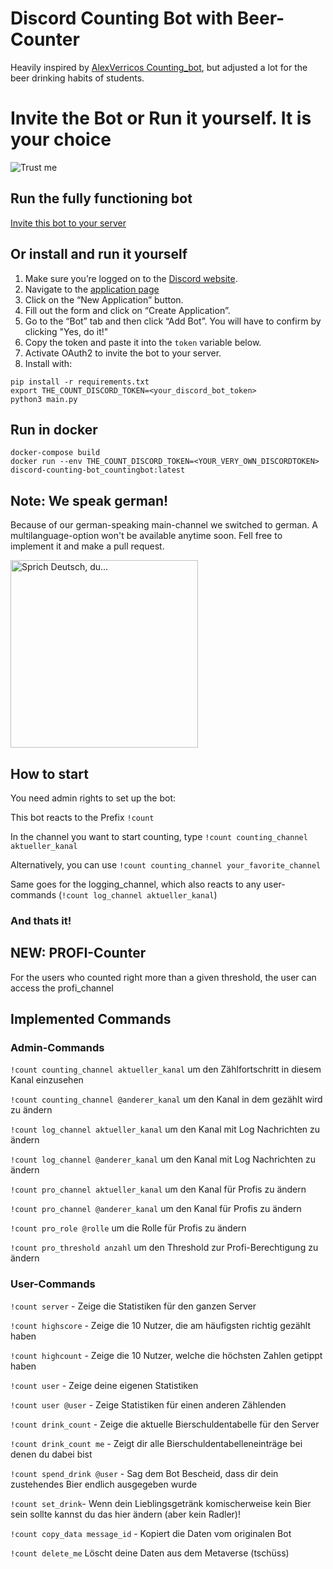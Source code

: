 # Discord Counting Bot with Beer-Counter
Heavily inspired by [AlexVerricos Counting_bot](https://github.com/AlexVerrico/Discord-Counting-Bot), but adjusted a lot for the beer drinking habits of students.



# Invite the Bot or Run it yourself. It is your choice
![Trust me](https://i.imgflip.com/1kv6ks.jpg)

## Run the fully functioning bot
[Invite this bot to your server](https://discord.com/api/oauth2/authorize?client_id=907378896004063272&permissions=137707727936&redirect_uri=https%3A%2F%2Fdiscord.com%2Fapi%2Foauth2%2Fauthorize&scope=bot)

## Or install and run it yourself
1. Make sure you’re logged on to the [Discord website](https://discord.com/).
2. Navigate to the [application page](https://discordapp.com/developers/applications/)
3. Click on the “New Application” button.
4. Fill out the form and click on “Create Application”.
5. Go to the “Bot” tab and then click “Add Bot”. You will have to confirm by clicking "Yes, do it!"
6. Copy the token and paste it into the `token` variable below.
7. Activate OAuth2 to invite the bot to your server.
8. Install with:
```	
pip install -r requirements.txt
export THE_COUNT_DISCORD_TOKEN=<your_discord_bot_token>
python3 main.py
```
## Run in docker
```	
docker-compose build
docker run --env THE_COUNT_DISCORD_TOKEN=<YOUR_VERY_OWN_DISCORDTOKEN> discord-counting-bot_countingbot:latest
```

## Note: We speak german!
Because of our german-speaking main-channel we switched to german. A multilanguage-option won't be available anytime soon. Fell free to implement it and make a pull request.

<img alt="Sprich Deutsch, du..." src="https://img.ifunny.co/images/e8b909c4e2fb3d2681465d7eaebb9c76ed686fb49bca693ed6e111dd9112663a_1.jpg" height="300" >

## How to start
You need admin rights to set up the bot:

This bot reacts to the Prefix `!count`

In the channel you want to start counting, type `!count counting_channel aktueller_kanal`

Alternatively, you can use `!count counting_channel your_favorite_channel`

Same goes for the logging_channel, which also reacts to any user-commands (`!count log_channel aktueller_kanal`)

### And thats it!

## NEW: PROFI-Counter
For the users who counted right more than a given threshold, the user can access the profi_channel


## Implemented Commands
### Admin-Commands
`!count counting_channel aktueller_kanal` um den Zählfortschritt in diesem Kanal einzusehen

`!count counting_channel @anderer_kanal` um den Kanal in dem gezählt wird zu ändern

`!count log_channel aktueller_kanal` um den Kanal mit Log Nachrichten zu ändern

`!count log_channel @anderer_kanal` um den Kanal mit Log Nachrichten zu ändern

`!count pro_channel aktueller_kanal` um den Kanal für Profis zu ändern

`!count pro_channel @anderer_kanal` um den Kanal für Profis zu ändern

`!count pro_role @rolle` um die Rolle für Profis zu ändern

`!count pro_threshold anzahl` um den Threshold zur Profi-Berechtigung zu ändern 

### User-Commands
`!count server` - Zeige die Statistiken für den ganzen Server

`!count highscore` - Zeige die 10 Nutzer, die am häufigsten richtig gezählt haben

`!count highcount` - Zeige die 10 Nutzer, welche die höchsten Zahlen getippt haben

`!count user` - Zeige deine eigenen Statistiken

`!count user @user` - Zeige Statistiken für einen anderen Zählenden

`!count drink_count` - Zeige die aktuelle Bierschuldentabelle für den Server

`!count drink_count me` - Zeigt dir alle Bierschuldentabelleneinträge bei denen du dabei bist

`!count spend_drink @user` - Sag dem Bot Bescheid, dass dir dein zustehendes Bier endlich ausgegeben wurde

`!count set_drink`- Wenn dein Lieblingsgetränk komischerweise kein Bier sein sollte kannst du das hier ändern (aber kein Radler)!

`!count copy_data message_id` - Kopiert die Daten vom originalen Bot

`!count delete_me` Löscht deine Daten aus dem Metaverse (tschüss)
